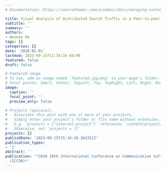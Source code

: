 ```yaml
---
# Documentation: https://sourcethemes.com/academic/docs/managing-content/

title: Visual Analysis of Distributed Search Traffic in a Peer-to-peer Network
subtitle: ''
summary: ''
authors:
- Weimao Ke
tags: []
categories: []
date: '2018-01-01'
lastmod: 2023-09-15T11:34:16-04:00
featured: false
draft: false

# Featured image
# To use, add an image named `featured.jpg/png` to your page's folder.
# Focal points: Smart, Center, TopLeft, Top, TopRight, Left, Right, BottomLeft, Bottom, BottomRight.
image:
  caption: ''
  focal_point: ''
  preview_only: false

# Projects (optional).
#   Associate this post with one or more of your projects.
#   Simply enter your project's folder or file name without extension.
#   E.g. `projects = ["internal-project"]` references `content/project/deep-learning/index.md`.
#   Otherwise, set `projects = []`.
projects: []
publishDate: '2023-09-15T15:34:16.264351Z'
publication_types:
- '1'
abstract: ''
publication: '*2018 10th International Conference on Communication Software and Networks
  (ICCSN)*'
---
```

